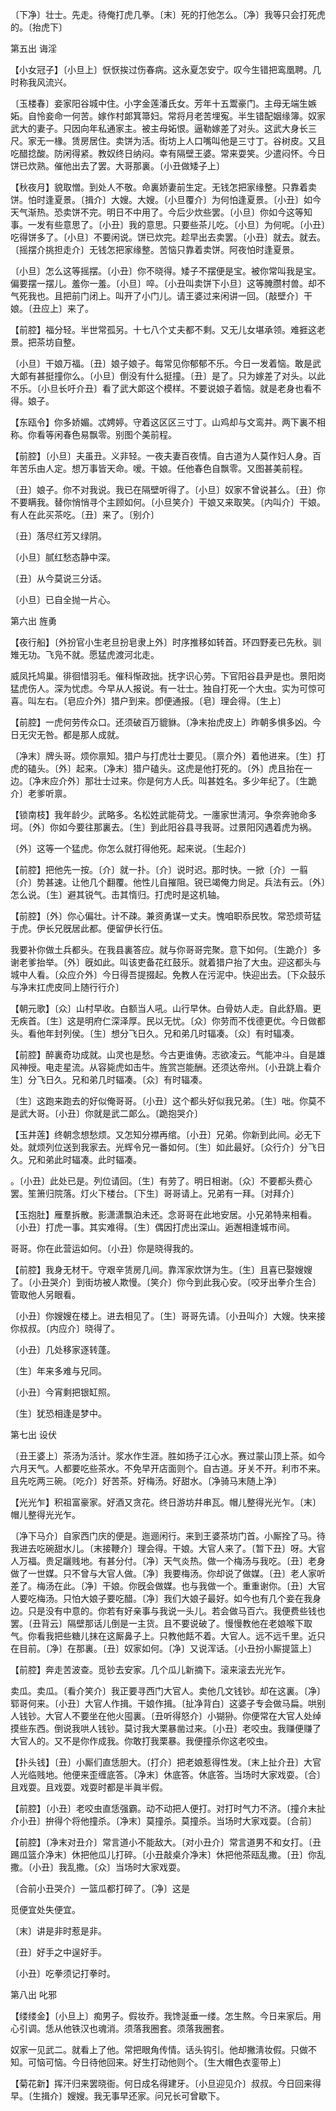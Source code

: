 <!-- { "loadSidebar": true } -->
〔下净〕壮士。先走。待俺打虎几拳。〔末〕死的打他怎么。〔净〕我等只会打死虎的。〔抬虎下〕 

第五出
诲淫

【小女冠子】〔小旦上〕恹恹挨过伤春病。这永夏怎安宁。叹今生错把鸾凰聘。几时称我风流兴。

〔玉楼春〕妾家阳谷城中住。小字金莲潘氏女。芳年十五鬻豪门。主母无端生嫉妬。自怜妾命一何苦。嫁作村郞箕箒妇。常将月老苦埋寃。半生错配姻缘簿。奴家武大的妻子。只因向年私通家主。被主母妬恨。逼勒嫁差了对头。这武大身长三尺。家无一椽。赁房居住。卖饼为活。街坊上人口嘴叫他是三寸丁。谷树皮。又且吃醋捻酸。防闲得紧。教奴终日纳闷。幸有隔壁王婆。常来耍笑。少遣闷怀。今日饼已炊熟。催他出去了罢。大哥那裏。〔小丑做矮子上〕 

【秋夜月】貌取憎。到处人不敬。命裏娇妻前生定。无钱怎把家缘整。只靠着卖饼。怕时逢夏景。〔揖介〕大嫂。大嫂。〔小旦覆介〕为何怕逢夏景。〔小丑〕如今天气渐热。恐卖饼不完。明日不中用了。今后少炊些罢。〔小旦〕你如今这等知事。一发有些意思了。〔小丑〕我的意思。只要些茶儿吃。〔小旦〕为何呢。〔小丑〕吃得饼多了。〔小旦〕不要闲说。饼已炊完。趁早出去卖罢。〔小丑〕就去。就去。〔摇摆介挑担走介〕无钱怎把家缘整。苦恼只靠着卖饼。阿夜怕时逢夏景。

〔小旦〕怎么这等摇摆。〔小丑〕你不晓得。矮子不摆便是宝。被你常叫我是宝。偏要摆一摆儿。羞你一羞。〔小旦〕啐。〔小丑叫卖饼下小旦〕这等腌臜村兽。却不气死我也。且把前门闭上。叫开了小门儿。请王婆过来闲讲一回。〔敲壁介〕干娘。〔丑应上〕来了。 

【前腔】福分轻。半世常孤另。十七八个丈夫都不剩。又无儿女堪承领。难捱这老景。把茶坊自整。

〔小旦〕干娘万福。〔丑〕娘子娘子。每常见你郁郁不乐。今日一发着恼。敢是武大郞有甚挺撞你么。〔小旦〕倒没有什么挺撞。〔丑〕是了。只为嫁差了对头。以此不乐。〔小旦长吁介丑〕看了武大郞这个模样。不要说娘子着恼。就是老身也看不得。娘子。 

【东瓯令】你多娇媚。忒娉婷。守着这区区三寸丁。山鸡却与文鸾并。两下裏不相称。你看等闲春色易飘零。别图个美前程。

【前腔】〔小旦〕夫虽丑。义非轻。一夜夫妻百夜情。自古道为人莫作妇人身。百年苦乐由人定。想万事皆天命。嗳。干娘。任他春色自飘零。又图甚美前程。

〔丑〕娘子。你不对我说。我已在隔壁听得了。〔小旦〕奴家不曾说甚么。〔丑〕你不要瞒我。替你悄悄寻个主顾如何。〔小旦笑介〕干娘又来取笑。〔内叫介〕干娘。有人在此买茶吃。〔丑〕来了。〔别介〕 

〔丑〕落尽红芳又绿阴。



〔小旦〕腻红愁态静中深。

〔丑〕从今莫说三分话。



〔小旦〕已自全抛一片心。 

第六出
旌勇

【夜行船】〔外扮官小生老旦扮皂隶上外〕时序推移如转首。环四野麦已先秋。驯雉无功。飞凫不就。愿猛虎渡河北走。

威凤托鸠巢。徘徊惜羽毛。催科惭政拙。抚字识心劳。下官阳谷县尹是也。景阳岗猛虎伤人。深为忧虑。今早从人报说。有一壮士。独自打死一个大虫。实为可惊可喜。叫左右。〔皂应介外〕猎户到来。卽便通报。〔皂〕理会得。〔生上〕 

【前腔】一虎何劳传众口。还须破百万貔貅。〔净末抬虎皮上〕昨朝多惧多凶。今日无灾无咎。都是那人成就。

〔净末〕牌头哥。烦你禀知。猎户与打虎壮士要见。〔禀介外〕着他进来。〔生〕打虎的磕头。〔外〕起来。〔净末〕猎户磕头。这虎是他打死的。〔外〕虎且抬在一边。〔净末应介外〕那壮士过来。你是何方人氏。叫甚姓名。多少年纪了。〔生跪介〕老爹听禀。 

【锁南枝】我年龄少。武略多。名松姓武能荷戈。一廛家世淸河。争奈奔驰命多坷。〔外〕你如今要往那裏去。〔生〕到此阳谷县寻我哥。过景阳冈遇着虎为祸。

〔外〕这等一个猛虎。你怎么就打得他死。起来说。〔生起介〕 

【前腔】把他先一按。〔介〕就一扑。〔介〕说时迟。那时快。一掀〔介〕一翦〔介〕势甚速。让他几个翻覆。他性儿自摧阻。锐已竭俺力尙足。兵法有云。〔外〕怎么说。〔生〕避其锐气。击其惰归。打虎时是这机轴。

【前腔】〔外〕你心偏壮。计不疎。兼资勇谋一丈夫。愧咱职忝民牧。常恐烦苛猛于虎。伊长兄旣居此都。便留伊长行伍。

我要补你做土兵都头。在我县裏答应。就与你哥哥完聚。意下如何。〔生跪介〕多谢老爹抬举。〔外〕旣如此。叫该吏备花红鼓乐。就着猎户抬了大虫。迎这都头与城中人看。〔众应介外〕今日得吾提掇起。免教人在污泥中。快迎出去。〔下众鼓乐与净末扛虎皮同上随行行介〕 

【朝元歌】〔众〕山村早收。白额当人吼。山行早休。白骨妨人走。自此舒眉。更无疾首。〔生〕这是明府仁深泽厚。民以无忧。〔众〕你劳而不伐德更优。今日做都头。看他年封列侯。〔生〕想分飞日久。兄和弟几时辐凑。〔众〕有时辐凑。

【前腔】醉裏奇功成就。山灵也是愁。今古更谁俦。志欲凌云。气能冲斗。自是雄风神授。电走星流。从容毙虎如击牛。旌赏岂能酬。还须达帝州。〔小丑跳上看介生〕分飞日久。兄和弟几时辐凑。〔众〕有时辐凑。

〔生〕这跑来跑去的好似俺哥哥。〔小丑〕这个都头好似我兄弟。〔生〕咄。你莫不是武大哥。〔小丑〕你就是武二郞么。〔跪抱哭介〕 

【玉井莲】终朝念想愁烦。又怎知分襟再绾。〔小丑〕兄弟。你新到此间。必无下处。就烦列位送到我家去。光辉令兄一番如何。〔生〕如此最好。〔众行介〕分飞日久。兄和弟此时辐凑。此时辐凑。

。〔小丑〕此处已是。列位请回。〔生〕有劳了。明日相谢。〔众〕不要都头费心罢。笙箫归院落。灯火下楼台。〔下生〕哥哥请上。兄弟有一拜。〔对拜介〕 

【玉抱肚】雁羣拆散。影潇潇飘泊未还。念哥哥在此地安居。小兄弟特来相看。〔小丑〕打虎一事。其实难得。〔生〕偶因打虎出深山。逅邂相逢城市间。

哥哥。你在此营运如何。〔小丑〕你是晓得我的。 

【前腔】我身无材干。守艰辛赁房几间。靠浑家炊饼为生。〔生〕且喜已娶嫂嫂了。〔小丑哭介〕到街坊被人欺慢。〔笑介〕你今到此我心安。〔咬牙出拳介生合〕管取他人另眼看。

〔小丑〕你嫂嫂在楼上。进去相见了。〔生〕哥哥先请。〔小丑叫介〕大嫂。快来接你叔叔。〔内应介〕晓得了。 

〔小丑〕几处移家逐转蓬。



〔生〕年来多难与兄同。

〔小丑〕今宵剩把银缸照。



〔生〕犹恐相逢是梦中。 

第七出
设伏

〔丑王婆上〕茶汤为活计。浆水作生涯。胜如扬子江心水。赛过蒙山顶上茶。如今六月天气。人都要吃些茶水。不免早开店面则个。自古道。牙关不开。利市不来。且先吃两三碗。〔吃介〕好苦茶。好梅汤。好甜水。〔净骑马末随上净〕 

【光光乍】积祖富豪家。好酒又贪花。终日游坊幷串瓦。帽儿整得光光乍。〔末〕帽儿整得光光乍。

〔净下马介〕自家西门庆的便是。迤逦闲行。来到王婆茶坊门首。小厮拴了马。待我进去吃碗甜水儿。〔末接鞭介〕理会得。干娘。大官人来了。〔暂下丑〕呀。大官人万福。贵足躧贱地。有甚分付。〔净〕天气炎热。做一个梅汤与我吃。〔丑〕老身做了一世媒。只不曾与大官人做。〔净〕我要梅汤。你却说了做媒。〔丑〕老人家听差了。梅汤在此。〔净〕干娘。你旣会做媒。也与我做一个。重重谢你。〔丑〕大官人要吃梅汤。只怕大娘子要吃醋。〔净〕我们大娘子最好。如今也有几个妾在我身边。只是没有中意的。你若有好亲事与我说一头儿。若会做马百六。我便费些钱也罢。〔丑背云〕隔壁那话儿倒是一主货。且不要说破了。慢慢教他在老娘喉下取气。你看我把些糖儿抹在这厮鼻子上。只教他餂不着。大官人。远不远千里。近只在目前。〔净〕在那裏。〔丑〕奴家如何。〔净〕又说浑话。〔小丑扮小厮提篮上〕 

【前腔】奔走苦波查。觅钞去安家。几个瓜儿新摘下。滚来滚去光光乍。

卖瓜。卖瓜。〔看介笑介〕我正要寻西门大官人。卖他几文钱钞。却在这裏。〔净〕郓哥何来。〔小丑〕大官人作揖。干娘作揖。〔扯净背白〕这婆子专会做马扁。哄别人钱钞。大官人不要坐在他火囤裏。〔丑听得怒介〕小猢狲。你便常在大官人处绰摸些东西。倒说我哄人钱钞。莫讨我大栗暴凿过来。〔小丑〕老咬虫。我赚便赚了大官人的。又不是你作成我。你敢打我栗暴。我便撞杀你这老咬虫。 

【扑头钱】〔丑〕小厮们直恁胆大。〔打介〕把老娘惹得性发。〔末上扯介丑〕大官人光临贱地。他便来歪缠底答。〔净末〕休底答。休底答。当场时大家戏耍。〔合〕且戏耍。且戏耍。戏耍时都是半眞半假。

【前腔】〔小丑〕老咬虫直恁强霸。动不动把人便打。对打时气力不济。〔撞介末扯介小丑〕拚得个将他撞杀。〔净末〕莫撞杀。莫撞杀。当场时大家戏耍。〔合前〕 

【前腔】〔净末对丑介〕常言道小不能敌大。〔对小丑介〕常言道男不和女打。〔丑踢瓜篮介净末〕休把他瓜儿打碎。〔小丑敲桌介净末〕休把他茶瓯乱撒。〔丑〕你乱撒。〔小丑〕我乱撒。〔众〕当场时大家戏耍。

〔合前小丑哭介〕一篮瓜都打碎了。〔净〕这是 

觅便宜处失便宜。



〔末〕讲是非时惹是非。

〔丑〕好手之中逞好手。



〔小丑〕吃拳须记打拳时。 

第八出
叱邪

【缕缕金】〔小旦上〕痴男子。假妆乔。我馋涎垂一缕。怎生熬。今日来家后。用心引调。恁从他铁汉也魂消。须落我圈套。须落我圈套。

奴家一见武二。就看上了他。常把眼角传情。话头钩引。他却撇淸妆假。只做不知。可恼可恼。今日待他回来。好生打动他则个。〔生大帽色衣銮带上〕 

【菊花新】挥汗归来罢晓衙。何日成名得建牙。〔小旦迎见介〕叔叔。今日回来得早。〔生揖介〕嫂嫂。我无事早还家。问兄长可曾歇下。

